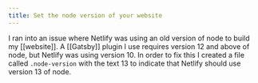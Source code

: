 ```yaml
---
title: Set the node version of your website
---
```


I ran into an issue where Netlify was using an old version of node to build my [[website]]. A [[Gatsby]] plugin I use requires version 12 and above of node, but Netlify was using version 10. In order to fix this I created a file called `.node-version` with the text 13 to indicate that Netlify should use version 13 of node.
